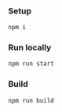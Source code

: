 ### Setup

```bash
npm i
```

### Run locally

```bash
npm run start 
```

### Build

```bash
npm run build
```
